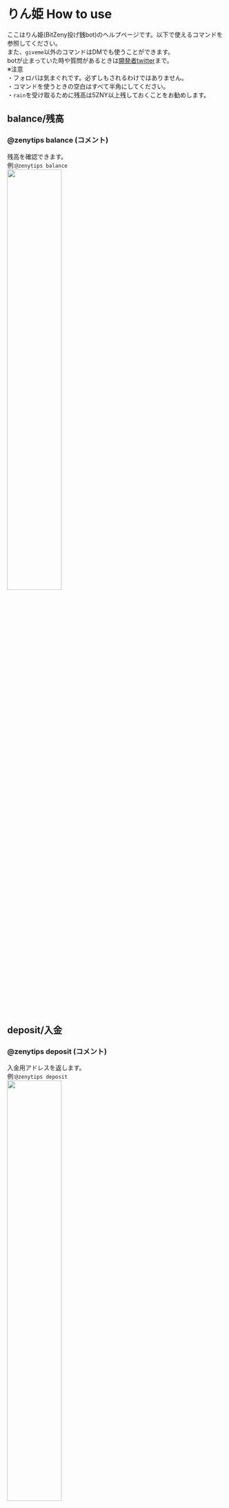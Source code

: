 # りん姫 How to use

ここはりん姫(BitZeny投げ銭bot)のヘルプページです。以下で使えるコマンドを参照してください。  
また、`giveme`以外のコマンドはDMでも使うことができます。  
botが止まっていた時や質問があるときは[開発者twitter](https://twitter.com/tra_sta)まで。  
※注意  
・フォロバは気まぐれです。必ずしもされるわけではありません。  
・コマンドを使うときの空白はすべて半角にしてください。  
・`rain`を受け取るために残高は5ZNY以上残しておくことをお勧めします。    

## balance/残高
### @zenytips balance (コメント)
残高を確認できます。  
例:`@zenytips balance`  
<img src="https://i.imgur.com/kjoqPPN.png" alt="" width="50%" height="50%">  

## deposit/入金
### @zenytips deposit (コメント)
入金用アドレスを返します。  
例:`@zenytips deposit`  
<img src="https://i.imgur.com/r6cxfFc.png" alt="" width="50%" height="50%">  

## withdraw/出金
### @zenytips withdraw 受取ZNYアドレス 出金額
指定した額を出金することができます。  
例:`@zenytips withdraw EXAMPleAdDreSS 10`  
<img src="https://i.imgur.com/NNqJiEu.png" alt="" width="50%" height="50%">  

## withdrawall/全額出金
### @zenytips withdrawall 受取ZNYアドレス
りん姫にある残高すべてを出金することができます。  
例:`@zenytips withdrawall EXAMPleAdDreSS`    

## send/送金
### @￰zenytips send @￰twitterアカウント 送金額 (コメント)
指定された額のZNYを相手に送ります。    

## tip/投銭
### @￰zenytips tip @￰twitterアカウント 投銭額 (コメント)
指定された額のZNYを相手に送ります。送られた側は3日以内に`balance`をすると受け取れます。  
相手が3日以内に受け取らなかった場合、返金されます。  
例:`@zenytips tip @tra_sta 3.9 ありがとう！`  
### @￰zenytips tip @￰zenytips 投銭額
で開発者に寄付できます。サーバー維持費に使うので是非投げ銭ください。    

## rain
### @￰zenytips rain 撒銭額
条件を満たしている人に均等にZNYを送ります。  
rainを受け取れる条件は、残高5zny以上で`balance`をしていることです。    
<!--
## rainlist
DMでのみ使えます。rainを受け取る条件を満たしている人一覧を返します。    

## rainfollower
### @￰zenytips rainfollower 撒銭額
自分のフォロワーの人に限り`rain`をします。重いので連発しないでね。    

## rainfollowerlist
DMでのみ使えます。`rainfollower`を受け取る条件を満たしている人一覧を返します。    
-->
## giveme
### @zenytips giveme (コメント)
以下の条件を満たしているときにちょっとだけZNYがもらえます。また、DMではこのコマンドは使えません。  
・公式クライアントを使用していること  
・100ツイート以上であること  
・アカウントを作成してから2週間以上経過していること  
・残高10ZNY以下であること  
・最後の出金から7日以上経ってること  
・最後の`giveme`から24時間以後であること    


## 正月限定コマンド
### @￰zenytips お年玉 @￰twitterアカウント 投銭額 (コメント)
`tip`のところをお年玉に変えても使えるよーって話。  
### @￰zenytips お賽銭 投銭額 (コメント)
賽銭を投げることができます。いっぱい投げるとご利益があるかも...？あと私がうれしいので是非  

